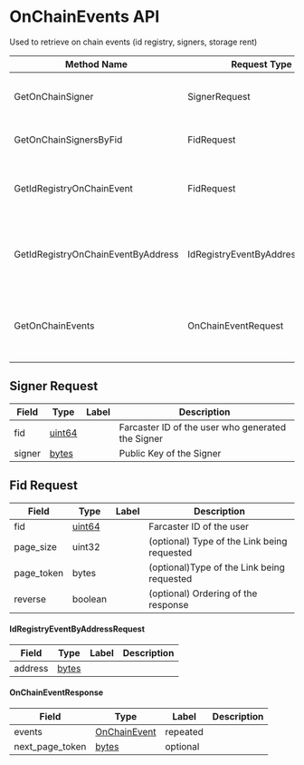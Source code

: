 # OnChainEvents API

Used to retrieve on chain events (id registry, signers, storage rent)

| Method Name                        | Request Type                    | Response Type        | Description                                                                                                 |
|------------------------------------|---------------------------------|----------------------|-------------------------------------------------------------------------------------------------------------|
| GetOnChainSigner                   | SignerRequest                   | OnChainEvent         | Returns the onchain event for an active signer for an Fid                                                   |
| GetOnChainSignersByFid             | FidRequest                      | OnChainEventResponse | Returns all active signers add events for an Fid                                                            |
| GetIdRegistryOnChainEvent          | FidRequest                      | OnChainEvent         | Returns the most recent register/transfer on chain event for an fid                                         |
| GetIdRegistryOnChainEventByAddress | IdRegistryEventByAddressRequest | OnChainEvent         | Returns the registration/transfer event by address if it exists (allows looking up fid by address)          |
| GetOnChainEvents                   | OnChainEventRequest             | OnChainEventResponse | Returns all on chain events filtered by type for an Fid (includes inactive signers and expired rent events) |

## Signer Request

| Field  | Type        | Label | Description                                       |
|--------|-------------|-------|---------------------------------------------------|
| fid    | [uint64](#) |       | Farcaster ID of the user who generated the Signer |
| signer | [bytes](#)  |       | Public Key of the Signer                          |

## Fid Request

| Field      | Type        | Label | Description                                 |
|------------|-------------|-------|---------------------------------------------|
| fid        | [uint64](#) |       | Farcaster ID of the user                    |
| page_size  | uint32      |       | (optional) Type of the Link being requested |
| page_token | bytes       |       | (optional)Type of the Link being requested  |
| reverse    | boolean     |       | (optional) Ordering of the response         |

#### IdRegistryEventByAddressRequest

| Field   | Type            | Label | Description |
|---------|-----------------|-------|-------------|
| address | [bytes](#bytes) |       |             |

#### OnChainEventResponse

| Field           | Type                          | Label    | Description |
|-----------------|-------------------------------|----------|-------------|
| events          | [OnChainEvent](#onchainevent) | repeated |             |
| next_page_token | [bytes](#bytes)               | optional |             |
